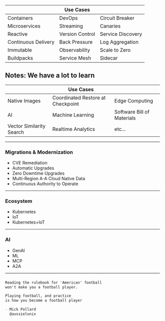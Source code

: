 |                     | Use Cases       |                   |
|---------------------|-----------------|-------------------|
| Containers          | DevOps          | Circuit Breaker   |
| Microservices       | Streaming       | Canaries          |
| Reactive            | Version Control | Service Discovery |
| Continuous Delivery | Back Pressure   | Log Aggregation   |
| Immutable           | Observability   | Scale to Zero     |
| Buildpacks          | Service Mesh    | Sidecar           |

Notes:
We have a lot to learn
---
|                          | Use Cases                         |                            |
|--------------------------|-----------------------------------|----------------------------|
| Native Images            | Coordinated Restore at Checkpoint | Edge Computing             |
| AI                       | Machine Learning                  | Software Bill of Materials |
| Vector Similarity Search | Realtime Analytics                | etc...                     |
---
### Migrations & Modernization

- CVE Remediation
- Automatic Upgrades
- Zero Downtime Upgrades
- Multi-Region A-A Cloud Native Data
- Continuous Authority to Operate

---
### Ecosystem

- Kubernetes     <!-- .element: class="fragment" data-fragment-index="1" -->
- IoT            <!-- .element: class="fragment" data-fragment-index="2" -->
- Kubernetes+IoT <!-- .element: class="fragment" data-fragment-index="3" -->
---

### AI

- GenAI
- ML
- MCP
- A2A

---

### 

```markdown
Reading the rulebook for 'American' football
won't make you a football player.

Playing football, and practice
is how you become a football player

- Mick Pollard 
  @aussielunix
```
